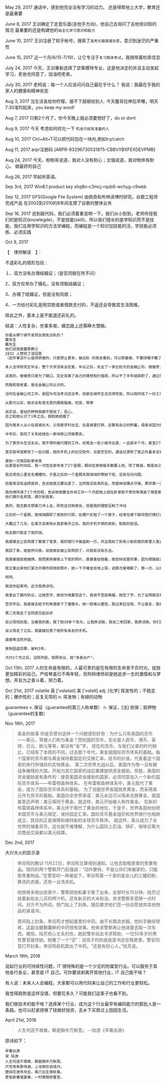 
May 29, 2017
通话中，感到他完全没有学习的动力。
还是得帮他上大学，教育还是最重要

June 8, 2017
王训确定了走音乐面(吉他手方向)，他自己去询问了吉他培训班的情况
最重要的还是构建他的`自主化学习意识和能力`

June 10, 2017
王训注册了知乎帐号，搜索了`高考乐器类报志愿`，意识到迷茫的严重性

June 15, 2017
近一个月(6/15-7/10)，让它专注于`复习期末考试`，我捎带着检索信息

July 24, 2017
今天，王训重新选择了空乘模特专业，这是他决定的并且主动发起学习，老爸也同意了，加油吧老弟。

July 30, 2017
老柯说：每一个人应该问问自己最在乎什么？
我说：我最在乎我的家人的健康和精神状态

Aug 3, 2017
当生活丢给你柠檬，接不下就砸给别人.
今天腹背拉伸后早睡，明天7:30准时起床，you keep my word!

Aug 7, 2017
只剩2个月了，你今天晚上就必须要想好了，do or dont

Aug 9, 2017
今天 考虑如何优化一下
`机会只给有准备的人`

Aug 10, 2017
Ctrl+Alt+T可以把代码包在一块内,例如try/catch

Aug 11, 2017
arpr注册码
{ARPR-83296730531875-CBBVYBXFEXDEVPMB}

Aug 24, 2017
今天，盼盼哥说道，我对人没有耐心；文强说道，我对物体有耐心。
做最好的自己

Aug 26, 2017
早起听英语。

Sep 3rd, 2017
Win8.1 product key 
xhq8n-c3mcj-rqxb6-wchyg-c9wkb


Sep 12, 2017
GFS(Google File System)
由佩奇和布林读博时研究，谷歌工程师完成产品
在2002到2010的8年间支撑了谷歌的整体业务

Sep 16, 2017
说到敲代码，我们必须着重说明一下，我们从小到到，老师传授我们的是知识(knowlegde)，不是技能(skill)，所以我们擅长的是学知识而不是技能，我们总用学知识的方法学编程，而编程是一个知识加技能的活，学技能必须练、必须实践

Oct 9, 2017

【　律师解读　】：

不退彩礼的情形包括：

１、双方没有办理结婚证；（是否同居在所不问）

2、双方仅举办了婚礼，没有领取结婚证；

3、办理了结婚证，但是没有同居；

4、一方给付彩礼是用贷款或者借款支付的，不返还会导致其生活困难。

除此之外，基本上是不能退还彩礼的。



结语：人性复杂，世事多艰，婚恋路上还需睁大慧眼。

```txt
你是从哪个细节发现女朋友出轨的？
戴先生
戴先生
他们说我是腹黑教父
2832 人赞同了该回答
（这件事没什么值得骄傲的，只是想让更多，被出轨 的朋友看到，可以照着做，不要绿帽子戴了，血也被榨干了。）

本人法学研究生毕业，整个大学没有谈恋爱，毕业之后，先去了一家比较大的金融公司，做催债...

说真的，做催债只是为了糊口，完全背离了自己的理想和价值观，所以干了半年就辞职了，通过朋友找了家律师事务所工作，从打杂开始，干到现在5年了。

而我和我老婆，是在金融公司认识的。

当时在金融公司工作，是因为司法考试还没考，但是在城市生活总得吃饭，所以临时找了一份工作，我和她认识，也是在一天和同事吃饭时，刚好和她坐一桌，于是就搭话聊了起来，后来知道她高中没毕业，在公司做销售，吃饭时她知道我是研究生之后，还故意问我有没有女朋友，我说没有。

从那次以后，她总会有意无意的跟我碰面，吃饭，等等

说实话，曾经的种种我都不想说了，恶心。
总之和她认识了1年之后，我和她结婚了

因为我本人从小在县城长大，父母是农村出生，在县城里打拼，还算有自己的积蓄，母亲说因为她嫁给父亲从来没受过奶奶的欺负，所以从来都没有坏婆婆的脾气，结婚之后，父母都是想要孙子，她说现在还不想生孩子，我想了一下，自己还没挣到钱，就答应了，父母也答应了，她说想在省城买房子，父母就拿出了积蓄给我们付了60%，而其他的钱，都是由我和负担，我让她不要卖贷款了，她也就在家休息，每天玩玩电脑，逛逛街之类的，这样持续了半年才去找工作。

半年后，我找了关系给她在一家地铁公司做票务。

为了房贷与生活支出，我不停的接代理的工作，经常去一些小城市出差，一去就半个月，甚至2个月。

其实我早就察觉了一些问题，她的手机上的社交软件，总是空空的，通话记录除了我之外基本没有其他的记录，难道没有人给她打过电话，聊过天？当我拿着她手机时她会非常紧张，基本手机不离手。或许是因为职业关系，我非常敏感，我希望不是因为职业原因导致的神经质，所以没有选择与她交涉。

直到一次我回到家休息
出差很长时间后，我一次性在家休息了2个星期，期间在家她每天都要上班，除了晚餐，都是自己解决，这两个星期我们什么都没有发生，她说不舒服。

我总感觉心里毛毛槽槽的，于是之后的一个星期天我悄悄的等她下班，没有任何问题。

但是我没有选择放弃，告诉她我又要出差了，当然我没有真的去，而是继续蹲点守候，果然第一天就有一陌生男狗送她回家。

我向律所请了1个月的假，告诉她我要去外地工作一个月趁她上班在卧室柜子旁的角落装了微型摄像头，并准备了一份婚内协议。
他们偶尔去宾馆，偶尔到我家。

真的，我无数次想拿刀冲上去，砍死这对狗男女，但是我的理智压制了冲动

之后的一个星期，我悄悄跟踪了男狗的行踪，在棚户区租了一个房子，经常在楼下麻将馆打牌打通宵，基本判断是一个垃圾人，于是我办了一张银行卡，往里面存了1万元钱，放到了我的枕头下面，在上面写上了密码，并且加上了一句，送给老婆的礼物。

大概过了几天，在某次该男狗从我家离开之后，我的手机不停的收到，取款的短信。

他去银行取走了我的钱。

我直接去公安局报了案做了笔录，我的银行卡被盗刷一万，并且我拍了到有小偷到我的家里入室盗窃，并把男狗从我家里出门的照片，整理到U盘，拿着银行卡的视频，银行卡流水，作为证据提交给了警方，大概5天之后他就被刑事拘留。

我回了家，她居然问我，说她朋友被公安局抓了，问我有没有办法。

我直接就给她摊牌，我把男狗接她上下班的照片，直接拿给她看，她狡辩说是同事，因为顺路就让他送她回家，你怎么不信任我，我们离婚，此类的屁话。

我又拿出来他们某次开房的视频和照片，她一下子瘫坐在地上哭，说那次是喝醉了，第一次，以后再也不敢了。

呵呵、

我说你起来吧，这次我原谅你。

我拿出了婚内协议，让她签字，她说为啥要签这个，我说不签就离婚，她签了字，为了证明我没有胁迫她签字，我把签字按手印的全过程录了下来。

签完字后，我直接去柜子的角落取下了摄像头，她一脸难以置信，跑过来拉住我，不让我走，我直接夺门而出。

第二天我去了法院提交起诉状

岳父母找到我，当着我的面，扇了她10多个耳光，让我原谅她，我说二老回家，我原谅她，你们回家吧，明天去撤诉。

岳父母走了之后，我直接拉黑了她所有亲友的手机。

直接等法院开庭。

男狗因盗窃罪，被判3年。

大约1个月之后，法院开庭，按照协议，她"净身出户"。
```

Oct 13th, 2017
人的生命是有限的，人最可贵的是在有限的生命里不负时光，绽放更加精彩的自己。严桂琴虽已不再年轻，但刑辩律师却是她追求一生的激情和与梦想。并且为之奋斗着，努力着。

Oct 21st, 2017
volatile
英 ['vɒlətaɪl]  美 ['vɑlətl] 
adj. [化学] 挥发性的；不稳定的；爆炸性的；反复无常的
n. 挥发物；有翅的动物

guarantees
v. 保证（guarantee的第三人称单数）
n. 保证，[法] 担保；抵押物（guarantee的复数）

Nov 16th, 2017

>美金的故事
你是否曾对这样一个问题感到好奇：为什么只有美国的货币——美元，常被人们称为美金？而别国的货币，无论是人民币、港币、英镑、日元、欧元等等，都没有“金”字。
现在的货币，与我们父辈的时代相比，已经有了本质的不同。过去那个年代，黄金是国际货币体系的基础。每个国家的货币都与黄金保持着固定的交换汇率，纸币的价值，代表着这个国家的央行所储存的实物黄金。
第二次世界大战以后，美国作为惟一没有被战争摧残的大国，开始为其它国家的战后重建提供资金援助。但是，美国的资金援助是有条件的：接受美国资金援助的国家，必须同意加入一个新的国际货币体系——布雷顿森林体系。
在布雷顿森林体系中，美元取代了黄金，成为了国际货币体系的基础。
为了说服世界各国放弃黄金，而采用美元作为货币的基础，美国向全世界承诺：美元永远可以用来兑换黄金，美国甚至还声明：美元等同于黄金。就这样，美元开始被人称作美金。
在新的布雷顿森林体系中，美元终于取代了黄金的地位，于是乎，世界各国纷纷把本国货币与美元绑定，保持固定汇率。国际货币基金组织和世界银行也相继成立，其目的正是保障和维持新的全球货币秩序。
就这样，美元成为了全世界的储备货币。这也就不难理解，为什么国际上石油、铁矿、咖啡豆等大宗商品交易都以美元结算。

Dec 2nd, 2017

大兴大火的启示录

>李闰苟的教训
>11月22日，李闰苟总算得到通知，让他去取租房里的贵重物品。陪同的两个警察开门前强调：“动作要快，不是让你们来搬家的，只能取贵重物品。”在警官的一再催促下，李闰苟第一个拿的是女儿的三罐奶粉、换洗的衣服，还有一台洗衣机。

>他想再多掏出些家什，警察把他和妻子推了出来，全部时长15分钟。陆芳记挂着新给女儿买的榨汁机，还有新买的大米和油，央求警察多宽限一点时间。对方不为所动，把门贴上了封条，随后要求他们签一份自愿放弃其他物品的承诺书。

>房间贴上封条，李闰苟才想起屋里的中药。由于长期烫衣服，他的手腕经常疼，这副治腱鞘囊肿的中药很有效果。他央求警察再让他进屋去取一次东西，被拒。陆芳担心丈夫的伤，跑到警务站去寻求帮助，一位50多岁的男性警官接待她，她撒了一个“谎”：说孩子的防疫疫苗书还在租房里。警官同意打开封条，李闰苟趁机取出了中药。“还是有好心人。”陆芳说。


March 19th, 2018

说起行业的可持续性问题，IT 很特殊的是一个少见的附属型行业。可以服务于其他各行各业，甚至是 IT 自己。可你要说剥离开其他行业，IT 自己能干啥？

有人说：未来人人会编程，大家都可以用代码来让自己的工作和行业更轻松。

我觉得趋势是这样没错，但要花多久？可能我们这辈子也看不到。

我们做技术的能干啥？选择某个行业，成为这个行业最早有编码能力的那批人是一条路。也可以赶紧捞够了钱做好投资，去乡下买房过上田园生活。


April 21st, 2018
>人生何适不艰难，赖是胸中万斛宽。	--陆游《早春出游》

原诗如下：
```chinese
早春出游
宋 陆游
人生何适不艰难，赖是胸中万斛宽。
尺宅常朱那侍酒，上池频饮自成丹。
楚祠花发呼舟去，禹穴云生倚杖看。
更有新春堪喜事，一村箫鼓祭蚕官。
```

